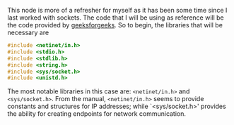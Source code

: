 This node is more of a refresher for myself as it has been some time since I last worked with sockets. The code that I will be using as reference will be the code provided by [geeksforgeeks](https://www.geeksforgeeks.org/socket-programming-cc/). So to begin, the libraries that will be necessary are
```c
#include <netinet/in.h>
#include <stdio.h>
#include <stdlib.h>
#include <string.h>
#include <sys/socket.h>
#include <unistd.h>
```
The most notable libraries in this case are: `<netinet/in.h>` and `<sys/socket.h>`. From the manual, `<netinet/in.h>` seems to provide constants and structures for IP addresses; while `<sys/socket.h>' provides the ability for creating endpoints for network communication.



